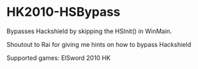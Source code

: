 # HK2010-HSBypass
Bypasses Hackshield by skipping the HSInit() in WinMain. 

Shoutout to Rai for giving me hints on how to bypass Hackshield

Supported games: ElSword 2010 HK
